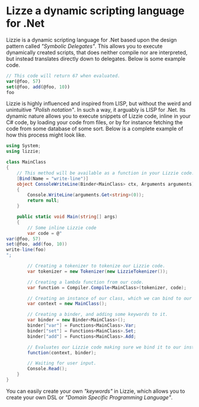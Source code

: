 
# Lizze a dynamic scripting language for .Net

Lizzie is a dynamic scripting language for .Net based upon the design pattern
called _"Symbolic Delegates"_. This allows you to execute dynamically created
scripts, that does neither compile nor are interpreted, but instead translates
directly down to delegates. Below is some example code.

```javascript
// This code will return 67 when evaluated.
var(@foo, 57)
set(@foo, add(@foo, 10))
foo
```

Lizzie is highly influenced and inspired from LISP, but without the weird and
unintuitive _"Polish notation"_. In such a way, it arguably is LISP for .Net.
Its dynamic nature allows you to execute snippets of Lizzie code, inline in
your C# code, by loading your code from files, or by for instance fetching
the code from some database of some sort. Below is a complete example of how
this process might look like.

```csharp
using System;
using lizzie;

class MainClass
{
    // This method will be available as a function in your Lizzie code.
    [Bind(Name = "write-line")]
    object ConsoleWriteLine(Binder<MainClass> ctx, Arguments arguments)
    {
        Console.WriteLine(arguments.Get<string>(0));
        return null;
    }

    public static void Main(string[] args)
    {
        // Some inline Lizzie code
        var code = @"
var(@foo, 57)
set(@foo, add(foo, 10))
write-line(foo)
";

        // Creating a tokenizer to tokenize our Lizzie code.
        var tokenizer = new Tokenizer(new LizzieTokenizer());

        // Creating a lambda function from our code.
        var function = Compiler.Compile<MainClass>(tokenizer, code);

        // Creating an instance of our class, which we can bind to our code.
        var context = new MainClass();

        // Creating a binder, and adding some keywords to it.
        var binder = new Binder<MainClass>();
        binder["var"] = Functions<MainClass>.Var;
        binder["set"] = Functions<MainClass>.Set;
        binder["add"] = Functions<MainClass>.Add;

        // Evaluates our Lizzie code making sure we bind it to our instance.
        function(context, binder);

        // Waiting for user input.
        Console.Read();
    }
}
```

You can easily create your own _"keywords"_ in Lizzie, which allows you to create
your own DSL or _"Domain Specific Programming Language"_.
